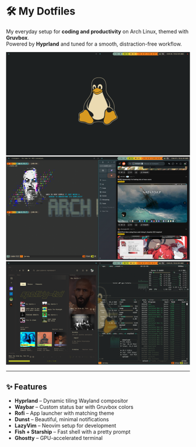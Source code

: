# 🛠️ My Dotfiles

My everyday setup for **coding and productivity** on Arch Linux, themed with **Gruvbox**.  
Powered by **Hyprland** and tuned for a smooth, distraction-free workflow.


![desktop](/assets/asset_2.png)
![apps](/assets/asset_1.png)
![terminal](/assets/asset_3.png)


---

## ✨ Features

- **Hyprland** – Dynamic tiling Wayland compositor  
- **Waybar** – Custom status bar with Gruvbox colors  
- **Rofi** – App launcher with matching theme  
- **Dunst** – Beautiful, minimal notifications  
- **LazyVim** – Neovim setup for development  
- **Fish + Starship** – Fast shell with a pretty prompt  
- **Ghostty** – GPU-accelerated terminal  

